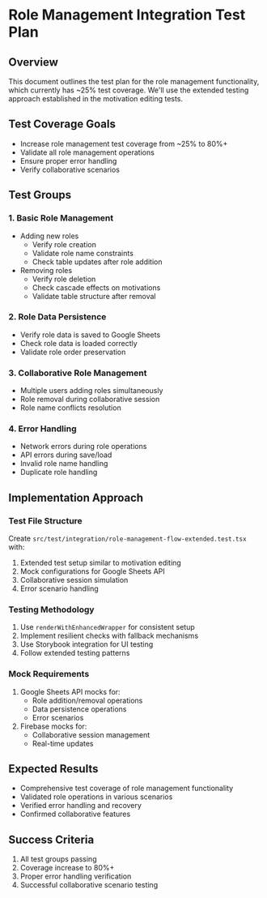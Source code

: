 # Role Management Integration Test Plan

## Overview

This document outlines the test plan for the role management functionality, which currently has ~25% test coverage. We'll use the extended testing approach established in the motivation editing tests.

## Test Coverage Goals

- Increase role management test coverage from ~25% to 80%+
- Validate all role management operations
- Ensure proper error handling
- Verify collaborative scenarios

## Test Groups

### 1. Basic Role Management

- Adding new roles
  - Verify role creation
  - Validate role name constraints
  - Check table updates after role addition
- Removing roles
  - Verify role deletion
  - Check cascade effects on motivations
  - Validate table structure after removal

### 2. Role Data Persistence

- Verify role data is saved to Google Sheets
- Check role data is loaded correctly
- Validate role order preservation

### 3. Collaborative Role Management

- Multiple users adding roles simultaneously
- Role removal during collaborative session
- Role name conflicts resolution

### 4. Error Handling

- Network errors during role operations
- API errors during save/load
- Invalid role name handling
- Duplicate role handling

## Implementation Approach

### Test File Structure

Create `src/test/integration/role-management-flow-extended.test.tsx` with:

1. Extended test setup similar to motivation editing
2. Mock configurations for Google Sheets API
3. Collaborative session simulation
4. Error scenario handling

### Testing Methodology

1. Use `renderWithEnhancedWrapper` for consistent setup
2. Implement resilient checks with fallback mechanisms
3. Use Storybook integration for UI testing
4. Follow extended testing patterns

### Mock Requirements

1. Google Sheets API mocks for:
   - Role addition/removal operations
   - Data persistence operations
   - Error scenarios
2. Firebase mocks for:
   - Collaborative session management
   - Real-time updates

## Expected Results

- Comprehensive test coverage of role management functionality
- Validated role operations in various scenarios
- Verified error handling and recovery
- Confirmed collaborative features

## Success Criteria

1. All test groups passing
2. Coverage increase to 80%+
3. Proper error handling verification
4. Successful collaborative scenario testing
